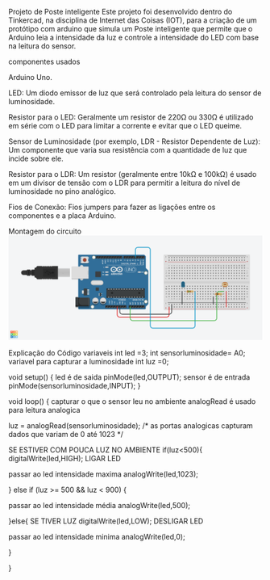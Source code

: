 Projeto de Poste inteligente
Este projeto foi desenvolvido dentro do Tinkercad, na disciplina de Internet
das Coisas (IOT), para a criação de um protótipo com arduino que simula 
um Poste inteligente que permite que o Arduino leia a intensidade da luz e 
controle a intensidade do LED com base na leitura do sensor.

componentes usados

Arduino Uno.

LED: Um diodo emissor de luz que será controlado pela leitura do sensor de luminosidade.

Resistor para o LED: Geralmente um resistor de 220Ω ou 330Ω é utilizado em série com o LED para limitar a corrente e evitar que o LED queime.

Sensor de Luminosidade (por exemplo, LDR - Resistor Dependente de Luz): Um componente que varia sua resistência com a quantidade de luz que incide sobre ele.

Resistor para o LDR: Um resistor (geralmente entre 10kΩ e 100kΩ) é usado em um divisor de tensão com o LDR para permitir a leitura do nível de luminosidade no pino analógico.

Fios de Conexão: Fios jumpers para fazer as ligações entre os componentes e a placa Arduino.

Montagem do circuito
![Imagem do Circuito](Posteinteligente.png)

Explicação do Código
variaveis
int led =3;
int sensorluminosidade= A0;
 variavel para capturar a luminosidade
int luz =0; 

void setup()
{
   led é de saida
  pinMode(led,OUTPUT);
   sensor é de entrada
  pinMode(sensorluminosidade,INPUT);
}

void loop()
{
  capturar o que o sensor leu no ambiente
  analogRead é usado para leitura analogica
  
  luz = analogRead(sensorluminosidade);
  /* as portas analogicas capturam dados que variam
   de 0 até 1023 */
  
  SE ESTIVER COM POUCA LUZ NO AMBIENTE
  if(luz<500){
   digitalWrite(led,HIGH); LIGAR LED
    
  passar ao led intensidade maxima
  analogWrite(led,1023); 
    
   } else if (luz >= 500 && luz < 900) {
  
  
   passar ao led intensidade média
    analogWrite(led,500); 
    
  }else{  SE TIVER LUZ
   digitalWrite(led,LOW); DESLIGAR LED
  
   passar ao led intensidade minima
   analogWrite(led,0);
  
  }
  
}
